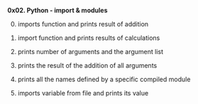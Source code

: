 <b>0x02. Python - import & modules</b>

0. imports function and prints result of addition

1. import function and prints results of calculations

2. prints number of arguments and the argument list

3. prints the result of the addition of all arguments

4. prints all the names defined by a specific compiled module

5. imports variable from file and prints its value
